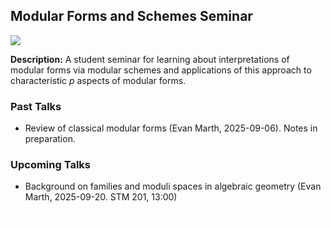 ## Modular Forms and Schemes Seminar 

![](fundamental.jpeg)

**Description:** A student seminar for learning about interpretations of modular forms via modular schemes and applications of this approach to characteristic 
_p_ aspects of modular forms.

### Past Talks

- Review of classical modular forms (Evan Marth, 2025-09-06). Notes in preparation.

### Upcoming Talks 

- Background on families and moduli spaces in algebraic geometry (Evan Marth, 2025-09-20. STM 201, 13:00)


<p style="color:white;">...</p>
